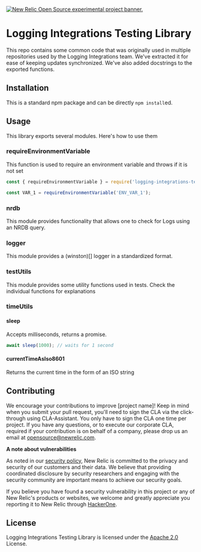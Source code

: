 <a href="https://opensource.newrelic.com/oss-category/#new-relic-experimental"><picture><source media="(prefers-color-scheme: dark)" srcset="https://github.com/newrelic/opensource-website/raw/main/src/images/categories/dark/Experimental.png"><source media="(prefers-color-scheme: light)" srcset="https://github.com/newrelic/opensource-website/raw/main/src/images/categories/Experimental.png"><img alt="New Relic Open Source experimental project banner." src="https://github.com/newrelic/opensource-website/raw/main/src/images/categories/Experimental.png"></picture></a>

# Logging Integrations Testing Library

This repo contains some common code that was originally used in multiple repositories used by the Logging Integrations team. We've extracted it for ease of keeping updates synchronized. We've also added docstrings to the exported functions.

## Installation

This is a standard npm package and can be directly `npm install`ed.

## Usage

This library exports several modules. Here's how to use them

### requireEnvironmentVariable

This function is used to require an environment variable and throws if it is not set

```js
const { requireEnvironmentVariable } = require('logging-integrations-test-lib');

const VAR_1 = requireEnvironmentVariable('ENV_VAR_1');
```

### nrdb

This module provides functionality that allows one to check for Logs using an NRDB query.

### logger

This module provides a (winston)[] logger in a standardized format.

### testUtils

This module provides some utility functions used in tests. Check the individual functions for explanations

### timeUtils

#### sleep

Accepts milliseconds, returns a promise.

```js
await sleep(1000); // waits for 1 second
```

#### currentTimeAsIso8601

Returns the current time in the form of an ISO string

## Contributing
We encourage your contributions to improve [project name]! Keep in mind when you submit your pull request, you'll need to sign the CLA via the click-through using CLA-Assistant. You only have to sign the CLA one time per project.
If you have any questions, or to execute our corporate CLA, required if your contribution is on behalf of a company,  please drop us an email at opensource@newrelic.com.

**A note about vulnerabilities**

As noted in our [security policy](../../security/policy), New Relic is committed to the privacy and security of our customers and their data. We believe that providing coordinated disclosure by security researchers and engaging with the security community are important means to achieve our security goals.

If you believe you have found a security vulnerability in this project or any of New Relic's products or websites, we welcome and greatly appreciate you reporting it to New Relic through [HackerOne](https://hackerone.com/newrelic).

## License
Logging Integrations Testing Library is licensed under the [Apache 2.0](http://apache.org/licenses/LICENSE-2.0.txt) License.

